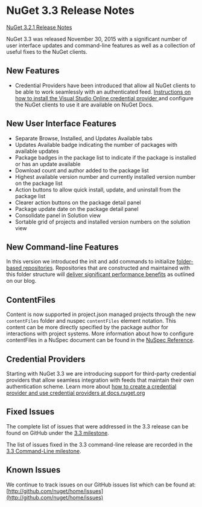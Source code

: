 
# NuGet 3.3 Release Notes

[NuGet 3.2.1 Release Notes](nuget-3.2.1) 

NuGet 3.3 was released November 30, 2015 with a significant number of user interface updates and command-line features as well as a collection of useful fixes to the NuGet clients.

## New Features

* Credential Providers have been introduced that allow all NuGet clients to be able to work seamlessly with an authenticated feed.  [Instructions on how to install the Visual Studio Online credential provider ](http://docs.nuget.org/Consume/Credential-Providers) and configure the NuGet clients to use it are available on NuGet Docs.

## New User Interface Features

* Separate Browse, Installed, and Updates Available tabs
* Updates Available badge indicating the number of packages with available updates
* Package badges in the package list to indicate if the package is installed or has an update available
* Download count and author added to the package list
* Highest available version number and currently installed version number on the package list 
* Action buttons to allow quick install, update, and uninstall from the package list
* Clearer action buttons on the package detail panel
* Package update date on the package detail panel
* Consolidate panel in Solution view
* Sortable grid of projects and installed version numbers on the solution view

## New Command-line Features

In this version we introduced the init and add commands to initialize [folder-based repositories](http://docs.nuget.org/Consume/Command-Line-Reference#folder-repository-commands).  Repositories that are constructed and maintained with this folder structure will [deliver significant performance benefits](http://blog.nuget.org/20150922/Accelerate-Package-Source.html) as outlined on our blog. 

## ContentFiles

Content is now supported in project.json managed projects through the new `contentFiles` folder and nuspec `contentFiles` element notation.  This content can be more directly specified by the package author for interactions with project systems.  More information about how to configure contentFiles in a NuSpec document can be found in the [NuSpec Reference](http://docs.nuget.org/Create/NuSpec-References#contentfiles-with-nuget-3.3-and-later).

## Credential Providers

Starting with NuGet 3.3 we are introducing support for third-party credential providers that allow seamless integration with feeds that maintain their own authentication scheme.  Learn more about [how to create a credential provider and use credential providers at docs.nuget.org](http://docs.nuget.org/Consume/Credential-Providers)  

## Fixed Issues

The complete list of issues that were addressed in the 3.3 release can be found on GitHub under the [3.3 milestone](https://github.com/NuGet/Home/issues?q=is%3Aissue+milestone%3A3.3.0+is%3Aclosed).  

The list of issues fixed in the 3.3 command-line release are recorded in the [3.3 Command-Line milestone](https://github.com/NuGet/Home/issues?q=is%3Aissue+is%3Aclosed+milestone%3A3.3.0-commandline).

## Known Issues

We continue to track issues on our GitHub issues list which can be found at: [http://github.com/nuget/home/issues](http://github.com/nuget/home/issues)
